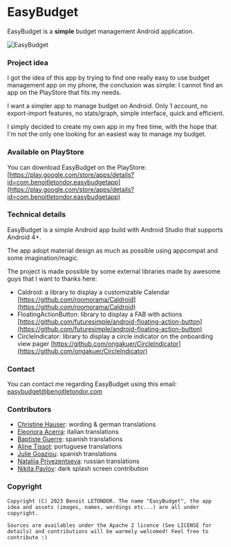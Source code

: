 # EasyBudget

EasyBudget is a **simple** budget management Android application.

![EasyBudget](http://i.imgur.com/hiQrR38.png)

### Project idea

I got the idea of this app by trying to find one really easy to use budget management app on my phone, the conclusion was simple: I cannot find an app on the PlayStore that fits my needs.

I want a simpler app to manage budget on Android. Only 1 account, no export-import features, no stats/graph, simple interface, quick and efficient.

I simply decided to create my own app in my free time, with the hope that I'm not the only one looking for an easiest way to manage my budget.

### Available on PlayStore

You can download EasyBudget on the PlayStore: [https://play.google.com/store/apps/details?id=com.benoitletondor.easybudgetapp](https://play.google.com/store/apps/details?id=com.benoitletondor.easybudgetapp)

### Technical details

EasyBudget is a simple Android app build with Android Studio that supports Android 4+. 

The app adopt material design as much as possible using appcompat and some imagination/magic.

The project is made possible by some external libraries made by awesome guys that I want to thanks here:

- Caldroid: a library to display a customizable Calendar [https://github.com/roomorama/Caldroid](https://github.com/roomorama/Caldroid)
- FloatingActionButton: library to display a FAB with actions [https://github.com/futuresimple/android-floating-action-button](https://github.com/futuresimple/android-floating-action-button)
- CircleIndicator: library to display a circle indicator on the onboarding view pager [https://github.com/ongakuer/CircleIndicator](https://github.com/ongakuer/CircleIndicator)

### Contact

You can contact me regarding EasyBudget using this email: [easybudget@benoitletondor.com](mailto:easybudget@benoitletondor.com)

### Contributors

- [Christine Hauser](https://fr.linkedin.com/in/christine-hauser-23627578): wording & german translations
- [Eleonora Acerra](https://fr.linkedin.com/in/eleonora-acerra-7aa14a77/fr): italian translations
- [Baptiste Guerre](https://fr.linkedin.com/in/baptiste-guerre-65547484): spanish translations
- [Aline Tissot](https://fr.linkedin.com/in/alinetissot): portuguese translations
- [Julie Goaziou](https://fr.linkedin.com/in/julie-goaziou-163a6b76): spanish translations
- [Nataliia Privezentseva](https://github.com/NataliiaPrivezentseva): russian translations
- [Nikita Pavlov](https://github.com/Nik-Pavlov): dark splash screen contribution

### Copyright

    Copyright (C) 2023 Benoit LETONDOR. The name "EasyBudget", the app idea and assets (images, names, wordings etc...) are all under copyright.

    Sources are availables under the Apache 2 licence (See LICENSE for details) and contributions will be warmely welcomed! Feel free to contribute :)
